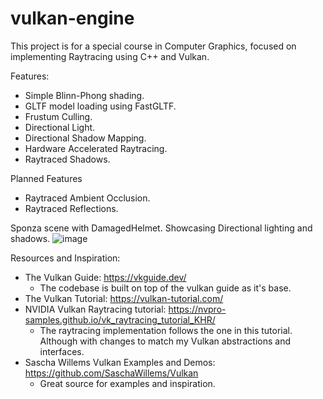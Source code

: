 # vulkan-engine
This project is for a special course in Computer Graphics, focused on implementing Raytracing using C++ and Vulkan.

Features:
- Simple Blinn-Phong shading.
- GLTF model loading using FastGLTF.
- Frustum Culling.
- Directional Light.
- Directional Shadow Mapping.
- Hardware Accelerated Raytracing.
- Raytraced Shadows.

Planned Features
- Raytraced Ambient Occlusion.
- Raytraced Reflections.


Sponza scene with DamagedHelmet. Showcasing Directional lighting and shadows. 
![image](https://github.com/user-attachments/assets/b0b2e1eb-cbb5-40ef-bd41-79c862b1f56c)





Resources and Inspiration:
- The Vulkan Guide: https://vkguide.dev/
  -  The codebase is built on top of the vulkan guide as it's base.
- The Vulkan Tutorial: https://vulkan-tutorial.com/
- NVIDIA Vulkan Raytracing tutorial: https://nvpro-samples.github.io/vk_raytracing_tutorial_KHR/
  -  The raytracing implementation follows the one in this tutorial. Although with changes to match my Vulkan abstractions and interfaces.
- Sascha Willems Vulkan Examples and Demos: https://github.com/SaschaWillems/Vulkan
  - Great source for examples and inspiration. 
